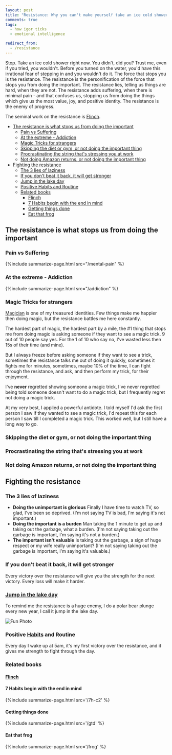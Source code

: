 ```yaml
---
layout: post
title: "Resistance: Why you can't make yourself take an ice cold shower"
comments: true
tags:
  - how igor ticks
  - emotional intelligence

redirect_from:
  - /resistance
---
```


Stop. Take an ice cold shower right now. You didn't, did you? Trust me, even if you tried, you wouldn't. Before you turned on the water, you'd have this irrational fear of stepping in and you wouldn't do it. The force that stops you is the resistance. The resistance is the personification of the force that stops you from doing the important. The resistance lies, telling us things are hard, when they are not. The resistance adds suffering, when there is minimal pain - and that confuses us, stopping us from doing the things which give us the most value, joy, and positive identity. The resistance is the enemy of progress.

The seminal work on the resistance is [Flinch](https://github.com/idvorkin/blob/blob/master/books/the-flinch.pdf).

<!-- prettier-ignore-start -->

<!-- vim-markdown-toc GFM -->

- [The resistance is what stops us from doing the important](#the-resistance-is-what-stops-us-from-doing-the-important)
    - [Pain vs Suffering](#pain-vs-suffering)
    - [At the extreme - Addiction](#at-the-extreme---addiction)
    - [Magic Tricks for strangers](#magic-tricks-for-strangers)
    - [Skipping the diet or gym, or not doing the important thing](#skipping-the-diet-or-gym-or-not-doing-the-important-thing)
    - [Procrastinating the string that's stressing you at work](#procrastinating-the-string-thats-stressing-you-at-work)
    - [Not doing Amazon returns, or not doing the important thing](#not-doing-amazon-returns-or-not-doing-the-important-thing)
- [Fighting the resistance](#fighting-the-resistance)
    - [The 3 lies of laziness](#the-3-lies-of-laziness)
    - [If you don't beat it back, it will get stronger](#if-you-dont-beat-it-back-it-will-get-stronger)
    - [Jump in the lake day](#jump-in-the-lake-day)
    - [Positive Habits and Routine](#positive-habits-and-routine)
    - [Related books](#related-books)
        - [Flinch](#flinch)
        - [7 Habits begin with the end in mind](#7-habits-begin-with-the-end-in-mind)
        - [Getting things done](#getting-things-done)
        - [Eat that frog](#eat-that-frog)

<!-- vim-markdown-toc -->
<!-- prettier-ignore-end -->

## The resistance is what stops us from doing the important

### Pain vs Suffering

{%include summarize-page.html src="/mental-pain" %}

### At the extreme - Addiction

{%include summarize-page.html src="/addiction" %}

### Magic Tricks for strangers

[Magician](/magic) is one of my treasured identities. Few things make me happier then doing magic, but the resistance battles me here constantly.

The hardest part of magic, the hardest part by a mile, the #1 thing that stops me from doing magic is asking someone if they want to see a magic trick. 9 out of 10 people say yes. For the 1 of 10 who say no, I've wasted less then 15s of their time (and mine).

But I always freeze before asking someone if they want to see a trick, sometimes the resistance talks me out of doing it quickly, sometimes it fights me for minutes, sometimes, maybe 10% of the time, I can fight through the resistance, and ask, and then perform my trick, for their enjoyment.

I've **never** regretted showing someone a magic trick, I've never regretted being told someone doesn't want to do a magic trick, but I frequently regret not doing a magic trick.

At my very best, I applied a powerful antidote. I told myself I'd ask the first person I saw if they wanted to see a magic trick, I'd repeat this for each person I saw till I completed a magic trick. This worked well, but I still have a long way to go.

### Skipping the diet or gym, or not doing the important thing

### Procrastinating the string that's stressing you at work

### Not doing Amazon returns, or not doing the important thing

## Fighting the resistance

### The 3 lies of laziness

- **Doing the unimportant is glorious** Finally I have time to watch TV, so glad, I've been so deprived. (I'm not saying TV is bad, I'm saying it's not important.)
- **Doing the important is a burden** Man taking the 1 minute to get up and taking out the garbage, what a burden. (I'm not saying taking out the garbage is important, I'm saying it's not a burden.)
- **The important isn't valuable** Is taking out the garbage, a sign of huge respect or my wife really unimportant? (I'm not saying taking out the garbage is important, I'm saying it's valuable.)

### If you don't beat it back, it will get stronger

Every victory over the resistance will give you the strength for the next victory. Every loss will make it harder.

### [Jump in the lake day](https://ig66.blogspot.com/search/label/jump_in_lake_day)

To remind me the resistance is a huge enemy, I do a polar bear plunge every new year, I call it jump in the lake day.

![Fun Photo](http://farm8.staticflickr.com/7013/6615434129_8040468028.jpg)

### Positive [Habits](/habits) and Routine

Every day I wake up at 5am, it's my first victory over the resistance, and it gives me strength to fight through the day.

### Related books

#### [Flinch](https://github.com/idvorkin/blob/blob/master/books/the-flinch.pdf)

#### 7 Habits begin with the end in mind

{%include summarize-page.html src='/7h-c2' %}

#### Getting things done

{%include summarize-page.html src='/gtd' %}

#### Eat that frog

{%include summarize-page.html src='/frog' %}
